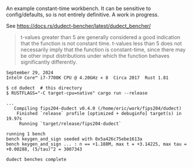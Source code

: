 An example constant-time workbench. It can be sensitive to config/defaults, so is
not entirely definitive. A work in progress.

See <https://docs.rs/dudect-bencher/latest/dudect_bencher/>

> t-values greater than 5 are generally considered a good indication that the function is not constant time. t-values less than 5 does not necessarily imply that the function is constant-time, since there may be other input distributions under which the function behaves significantly differently.

~~~
September 29, 2024
Intel® Core™ i7-7700K CPU @ 4.20GHz × 8  Circa 2017  Rust 1.81

$ cd dudect  # this directory
$ RUSTFLAGS="-C target-cpu=native" cargo run --release

...
   Compiling fips204-dudect v0.4.0 (/home/eric/work/fips204/dudect)
    Finished `release` profile [optimized + debuginfo] target(s) in 19.97s
     Running `target/release/fips204-dudect`

running 1 bench
bench keygen_and_sign seeded with 0x5a426c75ebe1613a
bench keygen_and_sign ... : n == +1.188M, max t = +3.14225, max tau = +0.00288, (5/tau)^2 = 3007343

dudect benches complete
~~~